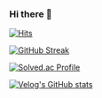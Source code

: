### Hi there 👋
[![Hits](https://hits.seeyoufarm.com/api/count/incr/badge.svg?url=https%3A%2F%2Fgithub.com%2Fjungo0&count_bg=%23769DF9&title_bg=%233C4364&icon=github.svg&icon_color=%23FFFFFF&title=hits&edge_flat=false)](https://hits.seeyoufarm.com)

[![GitHub Streak](https://github-readme-streak-stats.herokuapp.com/?user=dkssud8150&theme=tokyonight)](https://git.io/streak-stats)

[![Solved.ac Profile](http://mazassumnida.wtf/api/v2/generate_badge?boj=jungo501)](https://solved.ac/jungo501/)

[![Velog's GitHub stats](https://velog-readme-stats.vercel.app/api?name=jungo_0&color=dark)](https://velog.io/@jungo_0)
<!--
**jungo0/jungo0** is a ✨ _special_ ✨ repository because its `README.md` (this file) appears on your GitHub profile.

Here are some ideas to get you started:

- 🔭 I’m currently working on ...
- 🌱 I’m currently learning ...
- 👯 I’m looking to collaborate on ...
- 🤔 I’m looking for help with ...
- 💬 Ask me about ...
- 📫 How to reach me: ...
- 😄 Pronouns: ...
- ⚡ Fun fact: ...
-->
